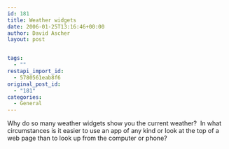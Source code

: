 ```yaml
---
id: 181
title: Weather widgets
date: 2006-01-25T13:16:46+00:00
author: David Ascher
layout: post


tags:
  - ""
restapi_import_id:
  - 5780561eab8f6
original_post_id:
  - "181"
categories:
  - General
---
```

Why do so many weather widgets show you the current weather?&nbsp; In what circumstances is it easier to use an app of any kind or look at the top of a web page than to look up from the computer or phone?